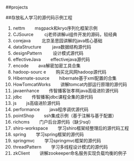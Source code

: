 ##projects

##存放私人学习的源代码示例工程

1. nettm        &nbsp;&nbsp;&nbsp;&nbsp;&nbsp;&nbsp;&nbsp;msgpack和kryo序列化框架示例
1. CJSource       &nbsp;&nbsp;&nbsp;&nbsp;&nbsp;&nbsp;&nbsp;           cj老师讲解ui组件开发的源码，较经典
1. corejava         &nbsp;&nbsp;&nbsp;&nbsp;&nbsp;&nbsp;&nbsp;         北京圣思园讲解的java核心基础
1. dataStructure      &nbsp;&nbsp;&nbsp;&nbsp;&nbsp;&nbsp;&nbsp;        java数据结构源代码
1. designPattern          &nbsp;&nbsp;&nbsp;&nbsp;&nbsp;&nbsp;&nbsp;    设计模式源代码  
1. effectiveJava		&nbsp;&nbsp;&nbsp;&nbsp;&nbsp;&nbsp;&nbsp;effectivejava源代码	
1. encode                      &nbsp;&nbsp;&nbsp;&nbsp;&nbsp;&nbsp;&nbsp;ava解密加密工具合集			
1. hadoop-sourc	e	&nbsp;&nbsp;&nbsp;&nbsp;&nbsp;&nbsp;&nbsp;购买北风网hadoop源代码
1. Hibernate-source  	&nbsp;&nbsp;&nbsp;&nbsp;&nbsp;&nbsp;&nbsp;hibernate基于xml配置的合集	
1. HowTomcatWorks 		&nbsp;&nbsp;&nbsp;&nbsp;&nbsp;&nbsp;&nbsp;讲解tomcat内部运行原理的源代码	
1. javaenhance			&nbsp;&nbsp;&nbsp;&nbsp;&nbsp;&nbsp;&nbsp;传智播客张孝祥java高级进阶源代码		
1. jdbc			&nbsp;&nbsp;&nbsp;&nbsp;&nbsp;&nbsp;&nbsp;传智播客jdbc课程全集的源代码
1. js				&nbsp;&nbsp;&nbsp;&nbsp;&nbsp;&nbsp;&nbsp;js高级进阶源代码
1. performance   &nbsp;&nbsp;&nbsp;&nbsp;&nbsp;&nbsp;&nbsp;java程序调优源代码	
1. pointShop			&nbsp;&nbsp;&nbsp;&nbsp;&nbsp;&nbsp;&nbsp;ssh集成示例（基于注解与基于配置）
1. richcms			&nbsp;&nbsp;&nbsp;&nbsp;&nbsp;&nbsp;&nbsp;门户后台源代码（缺少sql）
1. shiro-workspace		&nbsp;&nbsp;&nbsp;&nbsp;&nbsp;&nbsp;&nbsp;学习shiro框架经整理后的源代码工程
1. spring			&nbsp;&nbsp;&nbsp;&nbsp;&nbsp;&nbsp;&nbsp;学习spring框架的源代码	
1. springmvc			&nbsp;&nbsp;&nbsp;&nbsp;&nbsp;&nbsp;&nbsp;学习springmvc框架的源代码
1. threadPattern		&nbsp;&nbsp;&nbsp;&nbsp;&nbsp;&nbsp;&nbsp;学习多线程设计模式的源代码
1. zkClient           &nbsp;&nbsp;&nbsp;&nbsp;&nbsp;&nbsp;&nbsp;讲解zookeeper命名服务实现负载均衡的例子
